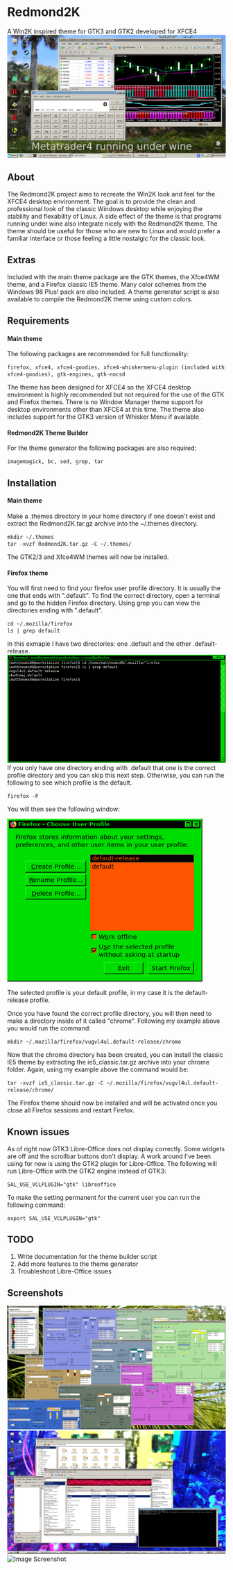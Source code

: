 # Redmond2K
A Win2K inspired theme for GTK3 and GTK2 developed for XFCE4
![Image Screenshot](https://github.com/matthewmx86/Redmond2K/blob/master/Screenshots/Screenshot2.png)
## About
The Redmond2K project aims to recreate the Win2K look and feel for the XFCE4 desktop environment. 
The goal is to provide the clean and professional look of the classic Windows desktop while enjoying 
the stability and flexability of Linux. A side effect of the theme is that programs running under wine
also integrate nicely with the Redmond2K theme. The theme should be useful for those who are new to Linux
and would prefer a familiar interface or those feeling a little nostalgic for the classic look.

## Extras
Included with the main theme package are the GTK themes, the Xfce4WM theme, and a Firefox classic IE5 theme.
Many color schemes from the Windows 98 Plus! pack are also included. A theme generator script is also available 
to compile the Redmond2K theme using custom colors.

## Requirements
#### Main theme
The following packages are recommended for full functionality:
```
firefox, xfce4, xfce4-goodies, xfce4-whiskermenu-plugin (included with xfce4-goodies), gtk-engines, gtk-nocsd
```

The theme has been designed for XFCE4 so the XFCE4 desktop environment is highly recommended but not required
for the use of the GTK and Firefox themes. There is no Window Manager theme support for desktop environments
other than XFCE4 at this time. The theme also includes support for the GTK3 version of Whisker Menu if available.

#### Redmond2K Theme Builder
For the theme generator the following packages are also required:
```
imagemagick, bc, sed, grep, tar
```

## Installation
#### Main theme
Make a .themes directory in your home directory if one doesn't exist and extract the Redmond2K.tar.gz archive into 
the ~/.themes directory.
```
mkdir ~/.themes
tar -xvzf Redmond2K.tar.gz -C ~/.themes/
```
The GTK2/3 and Xfce4WM themes will now be installed.

#### Firefox theme
You will first need to find your firefox user profile directory. It is usually the one that ends with ".default".
To find the correct directory, open a terminal and go to the hidden Firefox directory. Using grep you can view the directories
ending with ".default".
```
cd ~/.mozilla/firefox
ls | grep default
```
In this exmaple I have two directories: one .default and the other .default-release. 
![Image Screenshot](https://github.com/matthewmx86/Redmond2K/blob/master/Screenshots/console.png)
If you only have one directory ending with .default that one is the correct profile directory and you can skip
this next step. Otherwise, you can run the following to see which profile is the default.
```
firefox -P
```
You will then see the following window:

![Image Screenshot](https://github.com/matthewmx86/Redmond2K/blob/master/Screenshots/firefox.png)

The selected profile is your default profile, in my case it is the default-release profile.

Once you have found the correct profile directory, you will then need to make a directory inside of it called "chrome".
Following my example above you would run the command:
```
mkdir ~/.mozilla/firefox/vugvl4ul.default-release/chrome
```
Now that the chrome directory has been created, you can install the classic IE5 theme by extracting the 
ie5_classic.tar.gz archive into your chrome folder. Again, using my example above the command would be:
```
tar -xvzf ie5_classic.tar.gz -C ~/.mozilla/firefox/vugvl4ul.default-release/chrome/
```
The Firefox theme should now be installed and will be activated once you close all Firefox sessions and restart Firefox.
## Known issues
As of right now GTK3 Libre-Office does not display correctly. Some widgets are off and the scrollbar buttons don't display.
A work around I've been using for now is using the GTK2 plugin for Libre-Office. The following will run Libre-Office with 
the GTK2 engine instead of GTK3:
```
SAL_USE_VCLPLUGIN="gtk" libreoffice
```
To make the setting permanent for the current user you can run the following command:
```
export SAL_USE_VCLPLUGIN="gtk"
```
## TODO
1. Write documentation for the theme builder script
2. Add more features to the theme generator
3. Troubleshoot Libre-Office issues

## Screenshots
![Image Screenshot](https://github.com/matthewmx86/Redmond2K/blob/master/Screenshots/Screenshot.png)
![Image Screenshot](https://github.com/matthewmx86/Redmond2K/blob/master/Screenshots/Screenshot3.png)
![Image Screenshot](https://github.com/matthewmx86/Redmond2K/blob/master/Screenshots/Screenshot4.png)
